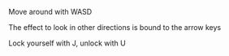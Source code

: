 Move around with WASD

The effect to look in other directions is bound to the arrow keys


Lock yourself with J, unlock with U